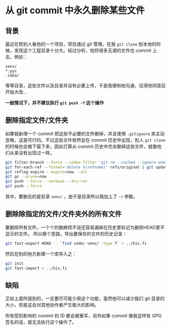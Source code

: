 # 从 git commit 中永久删除某些文件

## 背景

最近在帮别人看他的一个项目，项目通过 git 管理。在我 `git clone` 到本地的时候，发现这个工程目录十分大。经过分析，他将很多无谓的文件也 commit 上去，例如：

```
venv/
*.pyc
.idea/
```

等等目录，这些文件以及目录并没有必要上传，于是我便和他沟通，征得他同意后开始大改...

**一般情况下，并不建议执行 `git push -f` 这个操作**

## 删除指定文件/文件夹

如果我新增一个 commit 把这些不必要的文件删掉，并且使用 `.gitignore` 来主动忽略，这是可行的。不过这些文件依然会在 commit 历史中出现，别人 `git clone` 的时候也会被下载下来，因此打算从 commit 历史中完全删掉这些文件，就像他们从来没有出现过一样。

```sh
git filter-branch --force --index-filter 'git rm --cached --ignore-unmatch venv/ -r' --prune-empty --tag-name-filter cat -- --all
git for-each-ref --format='delete %(refname)' refs/original | git update-ref --stdin
git reflog expire --expire=now --all
git gc --prune=now
git push --force --verbose --dry-run
git push --force
```

其中，要删去的是目录 `venv/` ，由于是目录所以我加上了 `-r` 参数。

## 删除除指定的文件/文件夹外的所有文件

要删除所有文件，一个个的删麻烦不说还容易漏掉在历史里标记为删除HEAD里不显示的文件。
所以换个思路，导出要保存的文件的历史记录：
```sh
git fast-export HEAD -- `find code/ venv/ -type f` > ../his.fi
```
然后在别的地方新建一个库导入之：
```sh
git init
git fast-import < ../his.fi
```

## 缺陷

正如上面所提到的，一定要尽可能少用这个功能，虽然他可以减少我们 git 目录的大小，但是这会对其他协作者产生极大的影响。

所有受到影响的 commit 的 ID 都会被重写，另外如果 commit 像我这样有 GPG 签名的话，就无法执行这个操作了。